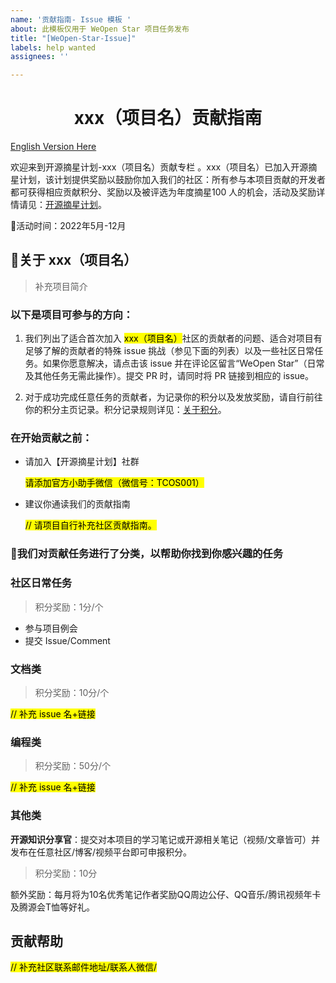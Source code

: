 ```yaml
---
name: '贡献指南- Issue 模板 '
about: 此模板仅用于 WeOpen Star 项目任务发布
title: "[WeOpen-Star-Issue]"
labels: help wanted
assignees: ''

---
```


# <center>xxx（项目名）贡献指南</center>

[English Version Here](https://github.com/weopenprojects/WeOpen-Star/issues/new?assignees=&labels=&template=contribution-guideline---issue-template.md&title=%5BWeOpen-Star-Issue%5D)


欢迎来到开源摘星计划-xxx（项目名）贡献专栏 。xxx（项目名）已加入开源摘星计划，该计划提供奖励以鼓励你加入我们的社区：所有参与本项目贡献的开发者都可获得相应贡献积分、奖励以及被评选为年度摘星100 人的机会，活动及奖励详情请见：[开源摘星计划](https://github.com/weopenprojects/WeOpen-Star)。

📅活动时间：2022年5月-12月

## 🌟关于 xxx（项目名）
> 补充项目简介

### **以下是项目可参与的方向：**
1. 我们列出了适合首次加入 <span style="background:yellow;color:#000">xxx（项目名）</span>社区的贡献者的问题、适合对项目有足够了解的贡献者的特殊 issue 挑战（参见下面的列表）以及一些社区日常任务。如果你愿意解决，请点击该 issue 并在评论区留言“WeOpen Star”（日常及其他任务无需此操作）。提交 PR 时，请同时将 PR 链接到相应的 issue。

2. 对于成功完成任意任务的贡献者，为记录你的积分以及发放奖励，请自行前往你的积分主页记录。积分记录规则详见：[关于积分](https://github.com/weopenprojects/WeOpen-Star/tree/main/Contributors/Points_rules)。


### **在开始贡献之前：**
- 请加入【开源摘星计划】社群

     <span style="background:yellow;color:#000">请添加官方小助手微信（微信号：TCOS001）</span>
- 建议你通读我们的贡献指南 
        
    <span style="background:yellow;color:#000"> // 请项目自行补充社区贡献指南。</span>


### 🌟我们对贡献任务进行了分类，以帮助你找到你感兴趣的任务

### **社区日常任务** 
> 积分奖励：1分/个
- 参与项目例会
- 提交 Issue/Comment 

### **文档类**
> 积分奖励：10分/个

<span style="color:#000;background:yellow">// 补充 issue 名+链接</span>

### **编程类**
> 积分奖励：50分/个

<span style="color:#000;background:yellow">// 补充 issue 名+链接</span>

### **其他类**
**开源知识分享官**：提交对本项目的学习笔记或开源相关笔记（视频/文章皆可）并发布在任意社区/博客/视频平台即可申报积分。

> 积分奖励：10分

额外奖励：每月将为10名优秀笔记作者奖励QQ周边公仔、QQ音乐/腾讯视频年卡及腾源会T恤等好礼。

## **贡献帮助**

<span style="color:#000;background:yellow">// 补充社区联系邮件地址/联系人微信/</span>

